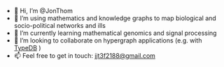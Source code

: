 - 👋 Hi, I’m @JonThom
- 👀 I’m using mathematics and knowledge graphs to map biological and socio-political networks and ills
- 🌱 I’m currently learning mathematical genomics and signal processing
- 💞️ I’m looking to collaborate on hypergraph applications (e.g. with [TypeDB](https://vaticle.com/) )
- 📫 Feel free to get in touch: jjt3f2188@gmail.com

<!---
JonThom/JonThom is a ✨ special ✨ repository because its `README.md` (this file) appears on your GitHub profile.
You can click the Preview link to take a look at your changes.
--->
